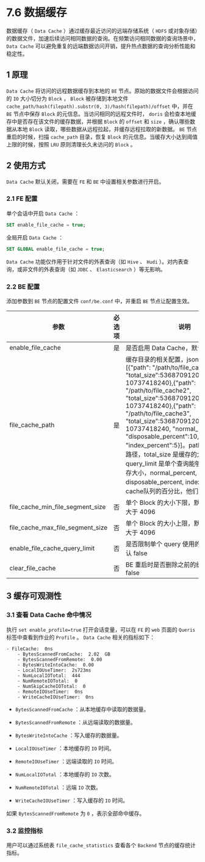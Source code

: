 # 7.6 数据缓存

数据缓存（ `Data Cache` ）通过缓存最近访问的远端存储系统（ `HDFS` 或对象存储）的数据文件，加速后续访问相同数据的查询。在频繁访问相同数据的查询场景中， `Data Cache` 可以避免重复的远端数据访问开销，提升热点数据的查询分析性能和稳定性。

## 1 原理

`Data Cache` 将访问的远程数据缓存到本地的 `BE` 节点。原始的数据文件会根据访问的 `IO` 大小切分为 `Block` ， `Block` 被存储到本地文件 `cache_path/hash(filepath).substr(0, 3)/hash(filepath)/offset` 中，并在 `BE` 节点中保存 `Block` 的元信息。当访问相同的远程文件时， `doris` 会检查本地缓存中是否存在该文件的缓存数据，并根据 `Block` 的 `offset` 和 `size` ，确认哪些数据从本地 `Block` 读取，哪些数据从远程拉起，并缓存远程拉取的新数据。 `BE` 节点重启的时候，扫描 `cache_path` 目录，恢复 `Block` 的元信息。当缓存大小达到阈值上限的时候，按照 `LRU` 原则清理长久未访问的 `Block` 。

## 2 使用方式

`Data Cache` 默认关闭，需要在 `FE` 和 `BE` 中设置相关参数进行开启。

### 2.1 FE 配置

单个会话中开启 `Data Cache` ：

```sql
SET enable_file_cache = true;
```

全局开启 `Data Cache` ：

```sql
SET GLOBAL enable_file_cache = true;
```

`Data Cache` 功能仅作用于针对文件的外表查询（如 `Hive` 、 `Hudi` ）。对内表查询，或非文件的外表查询（如 `JDBC` 、 `Elasticsearch` ）等无影响。

### 2.2 BE 配置

添加参数到 `BE` 节点的配置文件 `conf/be.conf` 中，并重启 `BE` 节点让配置生效。

| 参数 | 必选项 | 说明 |
| -- | -- | -- |
| enable_file_cache | 是 | 是否启用 Data Cache，默认 false |
| file_cache_path | 是 | 缓存目录的相关配置，json格式，例子: [{"path": "/path/to/file_cache1", "total_size":53687091200,"query_limit": 10737418240},{"path": "/path/to/file_cache2", "total_size":53687091200,"query_limit": 10737418240},{"path": "/path/to/file_cache3", "total_size":53687091200,"query_limit": 10737418240, "normal_percent":85, "disposable_percent":10, "index_percent":5}]。path 是缓存的保存路径，total_size 是缓存的大小上限，query_limit 是单个查询能够使用的最大缓存大小，normal_percent, disposable_percent, index_percent 3个cache队列的百分比，他们之和是100 |
| file_cache_min_file_segment_size | 否 | 单个 Block 的大小下限，默认 1MB，需要大于 4096 |
| file_cache_max_file_segment_size | 否 | 单个 Block 的大小上限，默认 4MB，需要大于 4096 |
| enable_file_cache_query_limit | 否 | 是否限制单个 query 使用的缓存大小，默认 false |
| clear_file_cache | 否 | BE 重启时是否删除之前的缓存数据，默认 false |

## 3 缓存可观测性

### 3.1 查看 Data Cache 命中情况

执行 `set enable_profile=true` 打开会话变量，可以在 `FE` 的 `web` 页面的 `Queris` 标签中查看到作业的 `Profile` 。 `Data Cache` 相关的指标如下：

```shell
- FileCache:  0ns
    - BytesScannedFromCache:  2.02  GB
    - BytesScannedFromRemote:  0.00  
    - BytesWriteIntoCache:  0.00  
    - LocalIOUseTimer:  2s723ms
    - NumLocalIOTotal:  444
    - NumRemoteIOTotal:  0
    - NumSkipCacheIOTotal:  0
    - RemoteIOUseTimer:  0ns
    - WriteCacheIOUseTimer:  0ns
```

* `BytesScannedFromCache` ：从本地缓存中读取的数据量。

* `BytesScannedFromRemote` ：从远端读取的数据量。

* `BytesWriteIntoCache` ：写入缓存的数据量。

* `LocalIOUseTimer` ：本地缓存的 `IO` 时间。

* `RemoteIOUseTimer` ：远端读取的 `IO` 时间。

* `NumLocalIOTotal` ：本地缓存的 `IO` 次数。

* `NumRemoteIOTotal` ：远端 `IO` 次数。

* `WriteCacheIOUseTimer` ：写入缓存的 `IO` 时间。

如果 `BytesScannedFromRemote` 为 `0` ，表示全部命中缓存。

### 3.2 监控指标

用户可以通过系统表 `file_cache_statistics` 查看各个 `Backend` 节点的缓存统计指标。
